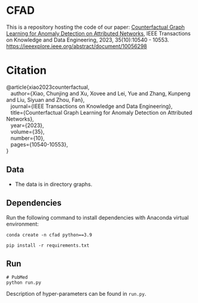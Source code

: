 # CFAD

This is a repository hosting the code of our paper: [Counterfactual Graph Learning for Anomaly Detection on Attributed Networks](https://github.com/ChunjingXiao/CFAD/blob/main/CFAD.pdf), IEEE Transactions on Knowledge and Data Engineering, 2023, 35(10):10540 - 10553. https://ieeexplore.ieee.org/abstract/document/10056298
 

# Citation

@article{xiao2023counterfactual,  
&nbsp; &nbsp;author={Xiao, Chunjing and Xu, Xovee and Lei, Yue and Zhang, Kunpeng and Liu, Siyuan and Zhou, Fan},  
&nbsp; &nbsp;journal={IEEE Transactions on Knowledge and Data Engineering},   
&nbsp; &nbsp;title={Counterfactual Graph Learning for Anomaly Detection on Attributed Networks},   
&nbsp; &nbsp;year={2023},  
&nbsp; &nbsp;volume={35},  
&nbsp; &nbsp;number={10},  
&nbsp; &nbsp;pages={10540-10553},  
}

## Data

- The data is in directory graphs.    

## Dependencies

Run the following command to install dependencies with Anaconda virtual environment:
```shell
conda create -n cfad python==3.9

pip install -r requirements.txt
```

## Run

```shell
# PubMed
python run.py

```

Description of hyper-parameters can be found in `run.py`.
